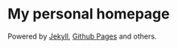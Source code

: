 # My personal homepage

Powered by [Jekyll](http://jekyllrb.com/), [Github Pages](https://pages.github.com/) and others.
